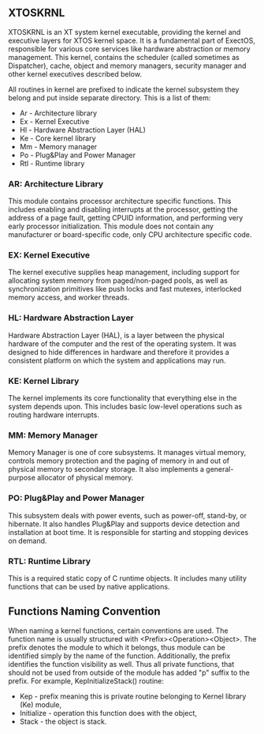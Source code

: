 ## XTOSKRNL
XTOSKRNL is an XT system kernel executable, providing the kernel and executive layers for XTOS kernel space. It is
a fundamental part of ExectOS, responsible for various core services like hardware abstraction or memory management.
This kernel, contains the scheduler (called sometimes as Dispatcher), cache, object and memory managers, security
manager and other kernel executives described below.

All routines in kernel are prefixed to indicate the kernel subsystem they belong and put inside separate directory.
This is a list of them:

 * Ar - Architecture library
 * Ex - Kernel Executive
 * Hl - Hardware Abstraction Layer (HAL)
 * Ke - Core kernel library
 * Mm - Memory manager
 * Po - Plug&Play and Power Manager
 * Rtl - Runtime library

### AR: Architecture Library
This module contains processor architecture specific functions. This includes enabling and disabling interrupts at
the processor, getting the address of a page fault, getting CPUID information, and performing very early processor
initialization. This module does not contain any manufacturer or board-specific code, only CPU architecture specific
code.

### EX: Kernel Executive
The kernel executive supplies heap management, including support for allocating system memory from paged/non-paged
pools, as well as synchronization primitives like push locks and fast mutexes, interlocked memory access, and worker
threads.

### HL: Hardware Abstraction Layer
Hardware Abstraction Layer (HAL), is a layer between the physical hardware of the computer and the rest of the operating
system. It was designed to hide differences in hardware and therefore it provides a consistent platform on which
the system and applications may run.

### KE: Kernel Library
The kernel implements its core functionality that everything else in the system depends upon. This includes basic
low-level operations such as routing hardware interrupts.

### MM: Memory Manager
Memory Manager is one of core subsystems. It manages virtual memory, controls memory protection and the paging of memory
in and out of physical memory to secondary storage. It also implements a general-purpose allocator of physical memory.

### PO: Plug&Play and Power Manager
This subsystem deals with power events, such as power-off, stand-by, or hibernate. It also handles Plug&Play and
supports device detection and installation at boot time. It is responsible for starting and stopping devices on demand.

### RTL: Runtime Library
This is a required static copy of C runtime objects. It includes many utility functions that can be used by native
applications.

## Functions Naming Convention
When naming a kernel functions, certain conventions are used. The function name is usually structured with
&lt;Prefix&gt;&lt;Operation&gt;&lt;Object&gt;. The prefix denotes the module to which it belongs, thus module
can be identified simply by the name of the function. Additionally, the prefix identifies the function visibility
as well. Thus all private functions, that should not be used from outside of the module has added "p" suffix to
the prefix. For example, KepInitializeStack() routine:
 * Kep - prefix meaning this is private routine belonging to Kernel library (Ke) module,
 * Initialize - operation this function does with the object,
 * Stack - the object is stack.
